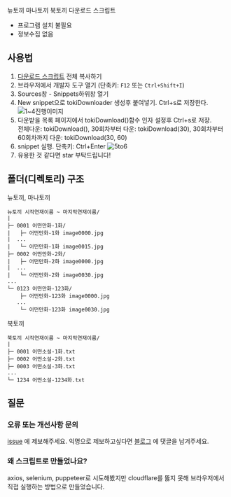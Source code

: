뉴토끼 마나토끼 북토끼 다운로드 스크립트
- 프로그램 설치 불필요
- 정보수집 없음
## 사용법
1. [다운로드 스크립트](https://raw.githubusercontent.com/crossSiteKikyo/tokiDownloader/main/tokiDownloader.js) 전체 복사하기
2. 브라우저에서 개발자 도구 열기 (단축키: `F12` 또는 `Ctrl+Shift+I`)
3. Sources창 - Snippets하위창 열기
4. New snippet으로 tokiDownloader 생성후 붙여넣기. Ctrl+s로 저장한다.
![1~4진행이미지](https://github.com/user-attachments/assets/2f044da0-d0ee-4a32-9f73-2080d4d536e4)
5. 다운받을 목록 페이지에서 tokiDownload()함수 인자 설정후 Ctrl+s로 저장. <br>전체다운: tokiDownload(), 30회차부터 다운: tokiDownload(30), 30회차부터 60회차까지 다운: tokiDownload(30, 60)
6. snippet 실행. 단축키: Ctrl+Enter
![5to6](https://github.com/user-attachments/assets/ab5dfe4b-14f9-4aec-b845-66c2b052da15)
7. 유용한 것 같다면 star 부탁드립니다!
## 폴더(디렉토리) 구조
뉴토끼, 마나토끼
```
뉴토끼 시작연재이름 ~ 마지막연재이름/
|
├─ 0001 어떤만화-1화/
|   ├─ 어떤만화-1화 image0000.jpg
|  ...
|   └─ 어떤만화-1화 image0015.jpg
├─ 0002 어떤만화-2화/
|   ├─ 어떤만화-2화 image0000.jpg
|  ...
|   └─ 어떤만화-2화 image0030.jpg
...
└─ 0123 어떤만화-123화/
    ├─ 어떤만화-123화 image0000.jpg
   ...
    └─ 어떤만화-123화 image0030.jpg
```
북토끼
```
북토끼 시작연재이름 ~ 마지막연재이름/
|
├─ 0001 어떤소설-1화.txt
├─ 0002 어떤소설-2화.txt
├─ 0003 어떤소설-3화.txt
...
└─ 1234 어떤소설-1234화.txt
```
## 질문
### 오류 또는 개선사항 문의 
[issue](https://github.com/crossSiteKikyo/tokiDownloader/issues) 에 제보해주세요. 익명으로 제보하고싶다면 [블로그]() 에 댓글을 남겨주세요.
### 왜 스크립트로 만들었나요?
axios, selenium, puppeteer로 시도해봤지만 cloudflare를 뚫지 못해 브라우저에서 직접 실행하는 방법으로 만들었습니다.